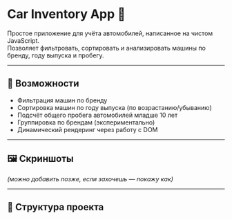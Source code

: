 # Car Inventory App 🚗

Простое приложение для учёта автомобилей, написанное на чистом JavaScript.  
Позволяет фильтровать, сортировать и анализировать машины по бренду, году выпуска и пробегу.

---

## 🔧 Возможности

- Фильтрация машин по бренду
- Сортировка машин по году выпуска (по возрастанию/убыванию)
- Подсчёт общего пробега автомобилей младше 10 лет
- Группировка по брендам (экспериментально)
- Динамический рендеринг через работу с DOM

---

## 🖼️ Скриншоты

*(можно добавить позже, если захочешь — покажу как)*

---

## 📁 Структура проекта

